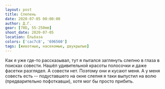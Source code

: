 ```yaml
---
layout: post
title: Слепень
date: 2020-07-05 00:00:00
author: Д.Г.
gear: [70D, 55-250mm]
shoot_date: 2020-07-05
location: Ёльбаза
colors: ['cac7c8', '696560']
tags: [животные, насекомые, двукрылые]
---
```

Как я уже где-то рассказывал, тут я пытался заглянуть слепню в глаза в поисках совести. Нашёл удивительной красоты полосочки и даже фасетки разглядел. А совести нет. Поэтому они и кусают меня. А у меня совесть есть -- подуставшего на окне слепня я таки выпустил на волю (предварительно пофоткавши), хотя мог бы просто прибить.